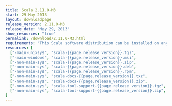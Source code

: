 ```yaml
---
title: Scala 2.11.0-M3
start: 29 May 2013
layout: downloadpage
release_version: 2.11.0-M3
release_date: "May 29, 2013"
show_resources: "true"
permalink: /download/2.11.0-M3.html
requirements: "This Scala software distribution can be installed on any Unix-like or Windows system. It requires the Java runtime version 1.6 or later, which can be downloaded <a href='http://www.java.com/'>here</a>."
resources: [
  ["-main-unixsys", "scala-{{page.release_version}}.tgz",                 "/files/archive/scala-{{page.release_version}}.tgz",                 "Max OS X, Unix, Cygwin",     "25 MB"],
  ["-main-windows", "scala-{{page.release_version}}.msi",                 "/files/archive/scala-{{page.release_version}}.msi",                 "Windows (msi installer)",    "50 MB"],
  ["-non-main-sys", "scala-{{page.release_version}}.zip",                 "/files/archive/scala-{{page.release_version}}.zip",                 "Windows",                    "25 MB"],
  ["-non-main-sys", "scala-{{page.release_version}}.deb",                 "/files/archive/scala-{{page.release_version}}.deb",                 "Debian",                     "24 MB"],
  ["-non-main-sys", "scala-{{page.release_version}}.rpm",                 "/files/archive/scala-{{page.release_version}}.rpm",                 "RPM package",                "24 MB"],
  ["-non-main-sys", "scala-docs-{{page.release_version}}.txz",            "/files/archive/scala-docs-{{page.release_version}}.txz",            "API docs",                   "3 MB"],
  ["-non-main-sys", "scala-docs-{{page.release_version}}.zip",            "/files/archive/scala-docs-{{page.release_version}}.zip",            "API docs",                   "27 MB"],
  ["-non-main-sys", "scala-tool-support-{{page.release_version}}.tgz",    "/files/archive/scala-tool-support-{{page.release_version}}.tgz",    "Scala Tool Support (tgz)",   "25 KB"],
  ["-non-main-sys", "scala-tool-support-{{page.release_version}}.zip",    "/files/archive/scala-tool-support-{{page.release_version}}.zip",    "Scala Tool Support (zip)",   "46 KB"]
]
---
```





